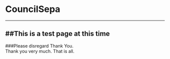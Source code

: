 # CouncilSepa
***
##This is a test page at this time
---
###Please disregard
Thank You.  
Thank you very much.
That is all.
